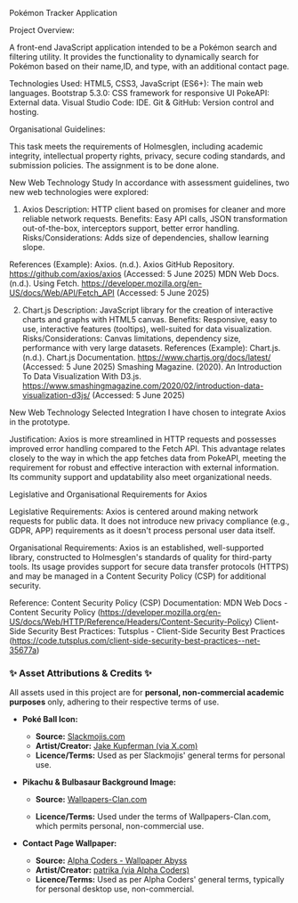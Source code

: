 Pokémon Tracker Application

Project Overview:

A front-end JavaScript application intended to be a Pokémon search and filtering utility. It provides the functionality to dynamically search for Pokémon based on their name,ID, and type, with an additional contact page.

Technologies Used:
HTML5, CSS3, JavaScript (ES6+): The main web languages.
Bootstrap 5.3.0: CSS framework for responsive UI
PokeAPI: External data.
Visual Studio Code: IDE.
Git & GitHub: Version control and hosting.

Organisational Guidelines:

This task meets the requirements of Holmesglen, including academic integrity, intellectual property rights, privacy, secure coding standards, and submission policies. The assignment is to be done alone.

New Web Technology Study
In accordance with assessment guidelines, two new web technologies were explored:

1. Axios
Description: HTTP client based on promises for cleaner and more reliable network requests.
Benefits: Easy API calls, JSON transformation out-of-the-box, interceptors support, better error handling.
Risks/Considerations: Adds size of dependencies, shallow learning slope.

References (Example):
Axios. (n.d.). Axios GitHub Repository. https://github.com/axios/axios (Accessed: 5 June 2025)
MDN Web Docs. (n.d.). Using Fetch. https://developer.mozilla.org/en-US/docs/Web/API/Fetch_API (Accessed: 5 June 2025)

2. Chart.js
Description: JavaScript library for the creation of interactive charts and graphs with HTML5 canvas.
Benefits: Responsive, easy to use, interactive features (tooltips), well-suited for data visualization.
Risks/Considerations: Canvas limitations, dependency size, performance with very large datasets.
References (Example):
Chart.js. (n.d.). Chart.js Documentation. https://www.chartjs.org/docs/latest/ (Accessed: 5 June 2025)
Smashing Magazine. (2020). An Introduction To Data Visualization With D3.js. https://www.smashingmagazine.com/2020/02/introduction-data-visualization-d3js/ (Accessed: 5 June 2025)

New Web Technology Selected Integration
I have chosen to integrate Axios in the prototype.

Justification: Axios is more streamlined in HTTP requests and possesses improved error handling compared to the Fetch API. This advantage relates closely to the way in which the app fetches data from PokeAPI, meeting the requirement for robust and effective interaction with external information. Its community support and updatability also meet organizational needs.

Legislative and Organisational Requirements for Axios

Legislative Requirements: Axios is centered around making network requests for public data. It does not introduce new privacy compliance (e.g., GDPR, APP) requirements as it doesn't process personal user data itself.

Organisational Requirements: Axios is an established, well-supported library, constructed to Holmesglen's standards of quality for third-party tools. Its usage provides support for secure data transfer protocols (HTTPS) and may be managed in a Content Security Policy (CSP) for additional security.

Reference: 
Content Security Policy (CSP) Documentation: MDN Web Docs - Content Security Policy (https://developer.mozilla.org/en-US/docs/Web/HTTP/Reference/Headers/Content-Security-Policy) 
Client-Side Security Best Practices: Tutsplus - Client-Side Security Best Practices (https://code.tutsplus.com/client-side-security-best-practices--net-35677a)

### ✨ Asset Attributions & Credits ✨

All assets used in this project are for **personal, non-commercial academic purposes** only, adhering to their respective terms of use.

* **Poké Ball Icon:**
    * **Source:** [Slackmojis.com](https://slackmojis.com/emojis/186-pokeball)
    * **Artist/Creator:** [Jake Kupferman (via X.com)](https://x.com/jkupferman)
    * **Licence/Terms:** Used as per Slackmojis' general terms for personal use.

* **Pikachu & Bulbasaur Background Image:**
    * **Source:** [Wallpapers-Clan.com](https://wallpapers-clan.com/desktop-wallpapers/pikachu-bulbasaur-cute/) 
     
    * **Licence/Terms:** Used under the terms of Wallpapers-Clan.com, which permits personal, non-commercial use.

* **Contact Page Wallpaper:**
    * **Source:** [Alpha Coders - Wallpaper Abyss](https://wall.alphacoders.com/big.php?i=1329990)
    * **Artist/Creator:** [patrika (via Alpha Coders)](https://alphacoders.com/users/profile/227699/patrika)
    * **Licence/Terms:** Used as per Alpha Coders' general terms, typically for personal desktop use, non-commercial.

